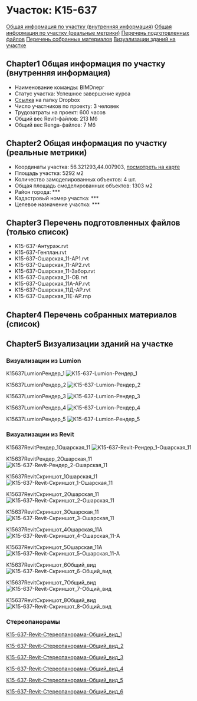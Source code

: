 # Участок: K15-637

[Общая информация по участку (внутренняя информация)](#Chapter1)
[Общая информация по участку (реальные метрики)](#Chapter2)
[Перечень подготовленных файлов](#Chapter3)
[Перечень собранных материалов](#Chapter4)
[Визуализации зданий на участке](#Chapter5)

## <a id="test">Chapter1</a> Общая информация по участку (внутренняя информация)
+ Наименование команды: BIMDnepr
+ Статус участка: Успешное завершение курса
+ [Ссылка](https://www.dropbox.com/sh/wvvgv1nw1iqred9/AACOIbIwCaiWFu-JAQB1av6fa/K15_637?dl=0) на папку Dropbox
+ Число участников по проекту: 3 человек
+ Трудозатраты на проект: 600 часов
+ Общий вес Revit-файлов: 213 Мб
+ Общий вес Renga-файлов: 7 Мб
## <a id="test">Chapter2</a> Общая информация по участку (реальные метрики)
+ Координаты участка: 56.321293,44.007903, [посмотреть на карте](yandex.ru/maps/47/nizhny-novgorod/?ll=56.321293%2C44.007903&z=19)
+ Площадь участка: 5292 м2
+ Количество замоделированных объектов: 4 шт.
+ Общая площадь смоделированных объектов: 1303 м2
+ Район города: *** 
+ Кадастровый номер участка: *** 
+ Целевое назначение участка: *** 
## <a id="test">Chapter3</a> Перечень подготовленных файлов (только список)
+ K15-637-Антураж.rvt
+ K15-637-Генплан.rvt
+ K15-637-Ошарская_11-АР1.rvt
+ K15-637-Ошарская_11-АР2.rvt
+ K15-637-Ошарская_11-Забор.rvt
+ K15-637-Ошарская_11-ОВ.rvt
+ K15-637-Ошарская_11А-АР.rvt
+ K15-637-Ошарская_11Д-АР.rvt
+ K15-637-Ошарская_11Е-АР.rnp
## <a id="test">Chapter4</a> Перечень собранных материалов (список)
## <a id="test">Chapter5</a> Визуализации зданий на участке
### Визуализации из Lumion
K15637LumionРендер_1
![K15-637-Lumion-Рендер_1](/Images/K15_637/K15-637-Lumion-Рендер_1_Compressed.jpg)

K15637LumionРендер_2
![K15-637-Lumion-Рендер_2](/Images/K15_637/K15-637-Lumion-Рендер_2_Compressed.jpg)

K15637LumionРендер_3
![K15-637-Lumion-Рендер_3](/Images/K15_637/K15-637-Lumion-Рендер_3_Compressed.jpg)

K15637LumionРендер_4
![K15-637-Lumion-Рендер_4](/Images/K15_637/K15-637-Lumion-Рендер_4_Compressed.jpg)

K15637LumionРендер_5
![K15-637-Lumion-Рендер_5](/Images/K15_637/K15-637-Lumion-Рендер_5_Compressed.jpg)

### Визуализации из Revit
K15637RevitРендер_1Ошарская_11
![K15-637-Revit-Рендер_1-Ошарская_11](/Images/K15_637/K15-637-Revit-Рендер_1-Ошарская_11_Compressed.jpg)

K15637RevitРендер_2Ошарская_11
![K15-637-Revit-Рендер_2-Ошарская_11](/Images/K15_637/K15-637-Revit-Рендер_2-Ошарская_11_Compressed.jpg)

K15637RevitСкриншот_1Ошарская_11
![K15-637-Revit-Скриншот_1-Ошарская_11](/Images/K15_637/K15-637-Revit-Скриншот_1-Ошарская_11_Compressed.jpg)

K15637RevitСкриншот_2Ошарская_11
![K15-637-Revit-Скриншот_2-Ошарская_11](/Images/K15_637/K15-637-Revit-Скриншот_2-Ошарская_11_Compressed.jpg)

K15637RevitСкриншот_3Ошарская_11
![K15-637-Revit-Скриншот_3-Ошарская_11](/Images/K15_637/K15-637-Revit-Скриншот_3-Ошарская_11_Compressed.jpg)

K15637RevitСкриншот_4Ошарская_11А
![K15-637-Revit-Скриншот_4-Ошарская_11-А](/Images/K15_637/K15-637-Revit-Скриншот_4-Ошарская_11-А_Compressed.jpg)

K15637RevitСкриншот_5Ошарская_11А
![K15-637-Revit-Скриншот_5-Ошарская_11-А](/Images/K15_637/K15-637-Revit-Скриншот_5-Ошарская_11-А_Compressed.jpg)

K15637RevitСкриншот_6Общий_вид
![K15-637-Revit-Скриншот_6-Общий_вид](/Images/K15_637/K15-637-Revit-Скриншот_6-Общий_вид_Compressed.jpg)

K15637RevitСкриншот_7Общий_вид
![K15-637-Revit-Скриншот_7-Общий_вид](/Images/K15_637/K15-637-Revit-Скриншот_7-Общий_вид_Compressed.jpg)

K15637RevitСкриншот_8Общий_вид
![K15-637-Revit-Скриншот_8-Общий_вид](/Images/K15_637/K15-637-Revit-Скриншот_8-Общий_вид_Compressed.jpg)

### Стереопанорамы
[K15-637-Revit-Стереопанорама-Общий_вид_1](https://pano.autodesk.com/pano.html?url=jpgs/f8b16c51-56f5-49d5-819b-1917614d01ea&version=2)

[K15-637-Revit-Стереопанорама-Общий_вид_2](https://pano.autodesk.com/pano.html?url=jpgs/3227ed92-a32d-4af2-bbcc-b6573c01d081&version=2)

[K15-637-Revit-Стереопанорама-Общий_вид_3](https://pano.autodesk.com/pano.html?url=jpgs/93bda5e8-bc03-4752-8461-2df464358ac0&version=2)

[K15-637-Revit-Стереопанорама-Общий_вид_4](https://pano.autodesk.com/pano.html?url=jpgs/5f620db6-d240-42df-a0b2-6dee331a4e48&version=2)

[K15-637-Revit-Стереопанорама-Общий_вид_5](https://pano.autodesk.com/pano.html?url=jpgs/4cb9991e-3901-499f-b9d4-f6cfe3a9586e&version=2)

[K15-637-Revit-Стереопанорама-Общий_вид_6](https://pano.autodesk.com/pano.html?url=jpgs/4cd0110d-b2f1-44d4-bb82-502b19aea588&version=2)

